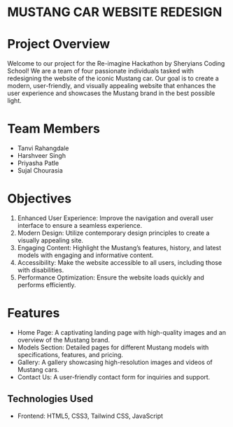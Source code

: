 # MUSTANG CAR WEBSITE REDESIGN

# Project Overview

Welcome to our project for the Re-imagine Hackathon by Sheryians Coding School! We are a team of four passionate individuals tasked with redesigning the website of the iconic Mustang car. Our goal is to create a modern, user-friendly, and visually appealing website that enhances the user experience and showcases the Mustang brand in the best possible light.




# Team Members

- Tanvi Rahangdale
- Harshveer Singh
- Priyasha Patle
- Sujal Chourasia




# Objectives

1. Enhanced User Experience: Improve the navigation and overall user interface to ensure a seamless experience.
2. Modern Design: Utilize contemporary design principles to create a visually appealing site.
3. Engaging Content: Highlight the Mustang’s features, history, and latest models with engaging and informative content.
4. Accessibility: Make the website accessible to all users, including those with disabilities.
5. Performance Optimization: Ensure the website loads quickly and performs efficiently.




# Features

- Home Page: A captivating landing page with high-quality images and an overview of the Mustang brand.
- Models Section: Detailed pages for different Mustang models with specifications, features, and pricing.
- Gallery: A gallery showcasing high-resolution images and videos of Mustang cars.
- Contact Us: A user-friendly contact form for inquiries and support.




## Technologies Used

- Frontend: HTML5, CSS3, Tailwind CSS, JavaScript
